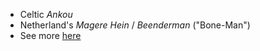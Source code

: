 - Celtic *Ankou*
- Netherland's *Magere Hein* / *Beenderman* ("Bone-Man")
- See more [here](https://www.youtube.com/watch?v=FFfakk-hSh0)